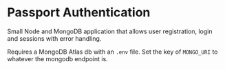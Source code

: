# Passport Authentication

Small Node and MongoDB application that allows user registration, login and sessions with error handling.

Requires a MongoDB Atlas db with an `.env` file. Set the key of `MONGO_URI` to whatever the mongodb endpoint is.
